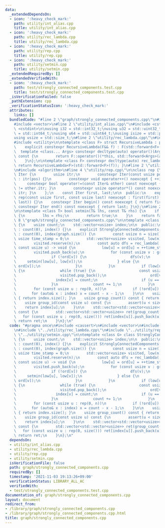 ```yaml
---
data:
  _extendedDependsOn:
  - icon: ':heavy_check_mark:'
    path: utility/int_alias.cpp
    title: utility/int_alias.cpp
  - icon: ':heavy_check_mark:'
    path: utility/rec_lambda.cpp
    title: utility/rec_lambda.cpp
  - icon: ':heavy_check_mark:'
    path: utility/rep.cpp
    title: utility/rep.cpp
  - icon: ':heavy_check_mark:'
    path: utility/setmin.cpp
    title: utility/setmin.cpp
  _extendedRequiredBy: []
  _extendedVerifiedWith:
  - icon: ':heavy_check_mark:'
    path: test/strongly_connected_components.test.cpp
    title: test/strongly_connected_components.test.cpp
  _isVerificationFailed: false
  _pathExtension: cpp
  _verificationStatusIcon: ':heavy_check_mark:'
  attributes:
    links: []
  bundledCode: "#line 2 \"graph/strongly_connected_components.cpp\"\n#include <cassert>\n\
    #include <vector>\n#line 2 \"utility/int_alias.cpp\"\n#include <cstddef>\n#include\
    \ <cstdint>\n\nusing i32 = std::int32_t;\nusing u32 = std::uint32_t;\nusing i64\
    \ = std::int64_t;\nusing u64 = std::uint64_t;\nusing isize = std::ptrdiff_t;\n\
    using usize = std::size_t;\n#line 2 \"utility/rec_lambda.cpp\"\n#include <type_traits>\n\
    #include <utility>\n\ntemplate <class F> struct RecursiveLambda : private F {\n\
    \    explicit constexpr RecursiveLambda(F&& f) : F(std::forward<F>(f)) {}\n  \
    \  template <class... Args> constexpr decltype(auto) operator()(Args&&... args)\
    \ const {\n        return F::operator()(*this, std::forward<Args>(args)...);\n\
    \    }\n};\n\ntemplate <class F> constexpr decltype(auto) rec_lambda(F&& f) {\
    \ return RecursiveLambda<F>(std::forward<F>(f)); }\n#line 2 \"utility/rep.cpp\"\
    \n#include <algorithm>\n#line 4 \"utility/rep.cpp\"\n\nclass rep {\n    struct\
    \ Iter {\n        usize itr;\n        constexpr Iter(const usize pos) noexcept\
    \ : itr(pos) {}\n        constexpr void operator++() noexcept { ++itr; }\n   \
    \     constexpr bool operator!=(const Iter& other) const noexcept { return itr\
    \ != other.itr; }\n        constexpr usize operator*() const noexcept { return\
    \ itr; }\n    };\n    const Iter first, last;\n\n  public:\n    explicit constexpr\
    \ rep(const usize first, const usize last) noexcept : first(first), last(std::max(first,\
    \ last)) {}\n    constexpr Iter begin() const noexcept { return first; }\n   \
    \ constexpr Iter end() const noexcept { return last; }\n};\n#line 2 \"utility/setmin.cpp\"\
    \n\ntemplate <class T> bool setmin(T& lhs, const T& rhs) {\n    if (lhs > rhs)\
    \ {\n        lhs = rhs;\n        return true;\n    }\n    return false;\n}\n#line\
    \ 8 \"graph/strongly_connected_components.cpp\"\n\ntemplate <class G> class StronglyConnectedComponents\
    \ {\n    usize count;\n    std::vector<usize> index;\n\n  public:\n    StronglyConnectedComponents()\
    \ : count(0), index() {}\n    explicit StronglyConnectedComponents(const G& graph)\
    \ : count(0), index(graph.size()) {\n        const usize n = size();\n       \
    \ usize time_stamp = 0;\n        std::vector<usize> visited, low(n), ord(n);\n\
    \        visited.reserve(n);\n        const auto dfs = rec_lambda([&](auto&& dfs,\
    \ const usize u) -> void {\n            low[u] = ord[u] = ++time_stamp;\n    \
    \        visited.push_back(u);\n            for (const usize v : graph[u]) {\n\
    \                if (!ord[v]) {\n                    dfs(v);\n               \
    \     setmin(low[u], low[v]);\n                } else {\n                    setmin(low[u],\
    \ ord[v]);\n                }\n            }\n            if (low[u] == ord[u])\
    \ {\n                while (true) {\n                    const usize v = visited.back();\n\
    \                    visited.pop_back();\n                    ord[v] = n;\n  \
    \                  index[v] = count;\n                    if (u == v) break;\n\
    \                }\n                count += 1;\n            }\n        });\n\
    \        for (const usize u : rep(0, n))\n            if (!ord[u]) dfs(u);\n \
    \       for (auto& x : index) x = count - x - 1;\n    }\n\n    usize size() const\
    \ { return index.size(); }\n    usize group_count() const { return count; }\n\
    \    usize group_id(const usize u) const {\n        assert(u < size());\n    \
    \    return index[u];\n    }\n\n    std::vector<std::vector<usize>> decopmose()\
    \ const {\n        std::vector<std::vector<usize>> ret(group_count());\n     \
    \   for (const usize u : rep(0, size())) ret[index[u]].push_back(u);\n       \
    \ return ret;\n    }\n};\n"
  code: "#pragma once\n#include <cassert>\n#include <vector>\n#include \"../utility/int_alias.cpp\"\
    \n#include \"../utility/rec_lambda.cpp\"\n#include \"../utility/rep.cpp\"\n#include\
    \ \"../utility/setmin.cpp\"\n\ntemplate <class G> class StronglyConnectedComponents\
    \ {\n    usize count;\n    std::vector<usize> index;\n\n  public:\n    StronglyConnectedComponents()\
    \ : count(0), index() {}\n    explicit StronglyConnectedComponents(const G& graph)\
    \ : count(0), index(graph.size()) {\n        const usize n = size();\n       \
    \ usize time_stamp = 0;\n        std::vector<usize> visited, low(n), ord(n);\n\
    \        visited.reserve(n);\n        const auto dfs = rec_lambda([&](auto&& dfs,\
    \ const usize u) -> void {\n            low[u] = ord[u] = ++time_stamp;\n    \
    \        visited.push_back(u);\n            for (const usize v : graph[u]) {\n\
    \                if (!ord[v]) {\n                    dfs(v);\n               \
    \     setmin(low[u], low[v]);\n                } else {\n                    setmin(low[u],\
    \ ord[v]);\n                }\n            }\n            if (low[u] == ord[u])\
    \ {\n                while (true) {\n                    const usize v = visited.back();\n\
    \                    visited.pop_back();\n                    ord[v] = n;\n  \
    \                  index[v] = count;\n                    if (u == v) break;\n\
    \                }\n                count += 1;\n            }\n        });\n\
    \        for (const usize u : rep(0, n))\n            if (!ord[u]) dfs(u);\n \
    \       for (auto& x : index) x = count - x - 1;\n    }\n\n    usize size() const\
    \ { return index.size(); }\n    usize group_count() const { return count; }\n\
    \    usize group_id(const usize u) const {\n        assert(u < size());\n    \
    \    return index[u];\n    }\n\n    std::vector<std::vector<usize>> decopmose()\
    \ const {\n        std::vector<std::vector<usize>> ret(group_count());\n     \
    \   for (const usize u : rep(0, size())) ret[index[u]].push_back(u);\n       \
    \ return ret;\n    }\n};\n"
  dependsOn:
  - utility/int_alias.cpp
  - utility/rec_lambda.cpp
  - utility/rep.cpp
  - utility/setmin.cpp
  isVerificationFile: false
  path: graph/strongly_connected_components.cpp
  requiredBy: []
  timestamp: '2021-11-03 19:13:26+09:00'
  verificationStatus: LIBRARY_ALL_AC
  verifiedWith:
  - test/strongly_connected_components.test.cpp
documentation_of: graph/strongly_connected_components.cpp
layout: document
redirect_from:
- /library/graph/strongly_connected_components.cpp
- /library/graph/strongly_connected_components.cpp.html
title: graph/strongly_connected_components.cpp
---
```

